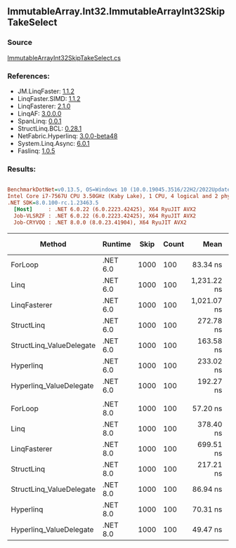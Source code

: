 ﻿## ImmutableArray.Int32.ImmutableArrayInt32SkipTakeSelect

### Source
[ImmutableArrayInt32SkipTakeSelect.cs](../LinqBenchmarks/ImmutableArray/Int32/ImmutableArrayInt32SkipTakeSelect.cs)

### References:
- JM.LinqFaster: [1.1.2](https://www.nuget.org/packages/JM.LinqFaster/1.1.2)
- LinqFaster.SIMD: [1.1.2](https://www.nuget.org/packages/LinqFaster.SIMD/1.0.3)
- LinqFasterer: [2.1.0](https://www.nuget.org/packages/LinqFasterer/2.1.0)
- LinqAF: [3.0.0.0](https://www.nuget.org/packages/LinqAF/3.0.0.0)
- SpanLinq: [0.0.1](https://www.nuget.org/packages/SpanLinq/0.0.1)
- StructLinq.BCL: [0.28.1](https://www.nuget.org/packages/StructLinq/0.28.1)
- NetFabric.Hyperlinq: [3.0.0-beta48](https://www.nuget.org/packages/NetFabric.Hyperlinq/3.0.0-beta48)
- System.Linq.Async: [6.0.1](https://www.nuget.org/packages/System.Linq.Async/6.0.1)
- Faslinq: [1.0.5](https://www.nuget.org/packages/Faslinq/1.0.5)

### Results:
``` ini

BenchmarkDotNet=v0.13.5, OS=Windows 10 (10.0.19045.3516/22H2/2022Update)
Intel Core i7-7567U CPU 3.50GHz (Kaby Lake), 1 CPU, 4 logical and 2 physical cores
.NET SDK=8.0.100-rc.1.23463.5
  [Host]     : .NET 6.0.22 (6.0.2223.42425), X64 RyuJIT AVX2
  Job-VLSRZF : .NET 6.0.22 (6.0.2223.42425), X64 RyuJIT AVX2
  Job-CRYVOQ : .NET 8.0.0 (8.0.23.41904), X64 RyuJIT AVX2


```
|                   Method |  Runtime | Skip | Count |        Mean |     Error |    StdDev |      Median |         Ratio | RatioSD |   Gen0 | Allocated | Alloc Ratio |
|------------------------- |--------- |----- |------ |------------:|----------:|----------:|------------:|--------------:|--------:|-------:|----------:|------------:|
|                  ForLoop | .NET 6.0 | 1000 |   100 |    83.34 ns |  1.324 ns |  1.359 ns |    82.74 ns |      baseline |         |      - |         - |          NA |
|                     Linq | .NET 6.0 | 1000 |   100 | 1,231.22 ns | 18.542 ns | 14.476 ns | 1,231.34 ns | 14.75x slower |   0.35x | 0.0839 |     176 B |          NA |
|             LinqFasterer | .NET 6.0 | 1000 |   100 | 1,021.07 ns | 20.386 ns | 54.765 ns |   995.25 ns | 12.69x slower |   0.67x | 2.5444 |    5328 B |          NA |
|               StructLinq | .NET 6.0 | 1000 |   100 |   272.78 ns |  5.339 ns |  5.712 ns |   270.88 ns |  3.28x slower |   0.09x | 0.0458 |      96 B |          NA |
| StructLinq_ValueDelegate | .NET 6.0 | 1000 |   100 |   163.58 ns |  0.626 ns |  0.523 ns |   163.44 ns |  1.96x slower |   0.04x |      - |         - |          NA |
|                Hyperlinq | .NET 6.0 | 1000 |   100 |   233.02 ns |  2.644 ns |  2.473 ns |   232.71 ns |  2.79x slower |   0.05x |      - |         - |          NA |
|  Hyperlinq_ValueDelegate | .NET 6.0 | 1000 |   100 |   192.27 ns |  1.141 ns |  0.891 ns |   191.95 ns |  2.30x slower |   0.04x |      - |         - |          NA |
|                          |          |      |       |             |           |           |             |               |         |        |           |             |
|                  ForLoop | .NET 8.0 | 1000 |   100 |    57.20 ns |  0.663 ns |  0.517 ns |    57.07 ns |      baseline |         |      - |         - |          NA |
|                     Linq | .NET 8.0 | 1000 |   100 |   378.40 ns |  7.588 ns | 20.385 ns |   374.61 ns |  6.30x slower |   0.40x | 0.0839 |     176 B |          NA |
|             LinqFasterer | .NET 8.0 | 1000 |   100 |   699.51 ns | 15.533 ns | 43.811 ns |   700.90 ns | 11.71x slower |   0.54x | 2.5444 |    5328 B |          NA |
|               StructLinq | .NET 8.0 | 1000 |   100 |   217.21 ns |  4.353 ns |  8.176 ns |   213.11 ns |  3.78x slower |   0.15x | 0.0458 |      96 B |          NA |
| StructLinq_ValueDelegate | .NET 8.0 | 1000 |   100 |    86.94 ns |  1.733 ns |  1.447 ns |    86.27 ns |  1.51x slower |   0.03x |      - |         - |          NA |
|                Hyperlinq | .NET 8.0 | 1000 |   100 |    70.31 ns |  1.344 ns |  1.493 ns |    69.95 ns |  1.23x slower |   0.03x |      - |         - |          NA |
|  Hyperlinq_ValueDelegate | .NET 8.0 | 1000 |   100 |    49.47 ns |  0.220 ns |  0.244 ns |    49.42 ns |  1.16x faster |   0.01x |      - |         - |          NA |

